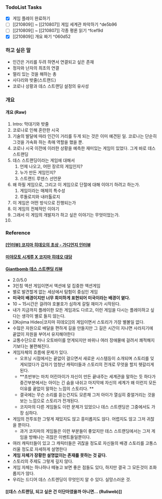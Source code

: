 ### TodoList Tasks
- [x] 게임 플레이 완료하기
- [ ] [[210809]] ~ [[210807]]  게임 세계관 파악하기 ^de5b96
- [ ] [[210809]] ~ [[210807]]  각종 평론 읽기 ^fcef9d
- [x] [[210809]] 개요 짜기 ^060d52

### 하고 싶은 말
- 인간은 거리를 두려 하면서 연결되고 싶은 존재
- 정자와 난자의 최초의 연결
- 멀리 있는 것을 해하는 총
- 사다리와 밧줄(스트랜드)
- 코로나 상황과 데스 스트랜딩 설정의 유사성


### 개요
#### 개요 (Raw)
1. Intro: 막대기와 밧줄
2. 코로나로 인해 혼란한 시국
3. 기술의 발달에 따라 인간이 거리를 두게 되는 것은 이미 예견된 일. 코로나는 단순히 그것을 가속화 하는 촉매 역할을 했을 뿐.
4. 코로나 시국 이전에 이러한 상황을 예측한 재미있는 게임이 있었다. 그게 바로 데스 스트랜딩
5. 데스 스트랜딩이라는 게임에 대해서
	1. 언제 나오고, 어떤 장르의 게임인지?
	2. 누가 만든 게임인지?
	3. 스트랜드 루덴스 선언문
6. 왜 하필 게임으로, 그리고 이 게임으로 단절에 대해 이야기 하려고 하는가.
	1. 게임이라는 매체의 특수성
	2. 루돌로지와 내러톨로지
7. 이 게임은 어떤 방식으로 진행되는가
8. 이 게임의 전체적인 이야기
9. 그래서 이 게임의 개발자가 하고 싶은 이야기는 무엇이었는가.
10. 


### Reference
#### [[인터뷰] 코지마 히데오의 초상 - 가디언지 인터뷰](https://bbs.ruliweb.com/hobby/board/300001/read/788465)
#### [미야모토 시게루 X 코지마 히데오 대담](https://m.ruliweb.com/nin/board/300004/read/37985?search_type=subject_content&search_key=전무이사)
#### [Giantbomb 데스 스트랜딩 리뷰](https://www.giantbomb.com/reviews/death-stranding-review/1900-795/)
- $2.0/5.0$
- 3인칭 액션 게임이면서 액션에 덜 집중한 액션게임
- 별로 발견할게 없는 세상에서 탐험이 중심인 게임
- **미국이 배경이지만 너무 희미하게 표현되어 미국이라는 배경이 옅다.**
- 10 ~ 15시간은 걸려야 호불호가 심하게 갈릴 재미가 시작된다.
- 내가 지금까지 플레이한 모든 게임과도 다르고, 이런 게임을 다시는 플레이하고 싶다는 생각이 별로 들지 않는다.
- [[Kojima Hideo|코지마 히데오]]의 게임이면서 스토리가 가장 별볼일 없다.
- 수많은 자원으로 배달을 편하게 길을 만들지만 그 길은 시간이 지나면 사라지기에 끝없이 자원을 부어서 유지해야한다
- 교통수단으로 차나 오토바이를 얻게되지만 바위나 여러 장애물에 걸려서 쾌적해지기보다는 불편해진다.
- 게임자체의 흐름에 문제가 있다. 
	- 오프닝 시점에서는 끝없이 걸으면서 새로운 시스템등이 소개되며 스토리를 잊게되었다가 갑자기 엄청난 캐릭터들과 스토리의 전개로 무엇을 할지 헷갈리게된다. 
	- **초반부는 마치 어린아이가 자신이 만든 끝내주는 세계관을 말하는 듯 하다가 중간부분에서는 아이는 긴 숨을 내쉬고 마지막에 자신의 세계가 왜 이런지 모든 이유를 끝없이 말하는 느낌의 스토리다. **
	- 결국에는 무슨 소리를 듣는건지도 모른채 그저 아이가 열심히 중얼거리는 것을 보는 느낌으로 스토리가 전개된다.
	- 코지마의 다른 게임들도 이런 문제가 있었으나 데스 스트렌딩은 그중에서도 가장 심하다.
- 게임의 전투또한 그렇게 재밌지도 않고 흥미롭지도 않다. 어렵지도 않고 그저 귀찮을 뿐이다.
	- 과거 코지마의 게임들은 이런 부분들이 좋았지만 데스 스트랜딩에서는 그저 게임을 방해나는 귀찮은 이벤트들일뿐이다.
- 여러 캐릭터들이 있고 그 캐릭터들은 귀찮을 정도로 자신들의 배경 스토리를 고통스러울 정도로 자세하게 설명한다
- **게임 자체가 장황한 설명없이는 존재를 못하는 것 같다.**
- 스토리의 주제도 그렇게 깊지 않다.
- 게임 자체는 하나하나 떼놓고 보면 좋은 점들도 있다, 하지만 결국 그 모든것이 조화롭지가 않다.
- 우리는 드디어 데스 스트렌딩이 무엇인지 알 수 있다. 실망스러운 것.

#### [[데스 스트랜딩, 되고 싶은 건 이단아였을까 아니면... (Ruliweb)]]